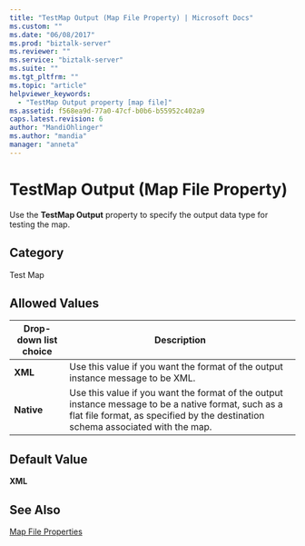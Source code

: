 ```yaml
---
title: "TestMap Output (Map File Property) | Microsoft Docs"
ms.custom: ""
ms.date: "06/08/2017"
ms.prod: "biztalk-server"
ms.reviewer: ""
ms.service: "biztalk-server"
ms.suite: ""
ms.tgt_pltfrm: ""
ms.topic: "article"
helpviewer_keywords: 
  - "TestMap Output property [map file]"
ms.assetid: f568ea9d-77a0-47cf-b0b6-b55952c402a9
caps.latest.revision: 6
author: "MandiOhlinger"
ms.author: "mandia"
manager: "anneta"
---
```

# TestMap Output (Map File Property)
Use the **TestMap Output** property to specify the output data type for testing the map.  
  
## Category  
 Test Map  
  
## Allowed Values  
  
|Drop-down list choice|Description|  
|----------------------------|-----------------|  
|**XML**|Use this value if you want the format of the output instance message to be XML.|  
|**Native**|Use this value if you want the format of the output instance message to be a native format, such as a flat file format, as specified by the destination schema associated with the map.|  
  
## Default Value  
 **XML**  
  
## See Also  
 [Map File Properties](../core/map-file-properties.md)